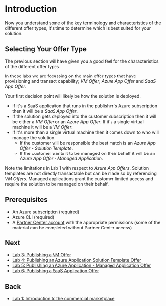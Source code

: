 # Introduction

Now you understand some of the key terminology and characteristics of the different offer types, it's time to determine which is best suited for your solution.

## Selecting Your Offer Type

The previous section will have given you a good feel for the characteristics of the different offer types

In these labs we are focussing on the main offer types that have provisioning and transact capability; *VM Offer*, *Azure App Offer* and *SaaS App Offer*.

Your first decision point will likely be how the solution is deployed.

* If it's a SaaS application that runs in the publisher's Azure subscription then it will be a *SaaS App Offer*.
* If the solution gets deployed into the customer subscription then it will be either a *VM Offer* or an *Azure App Offer*. If it's a single virtual machine it will be a *VM Offer*.
* If it's more than a single virtual machine then it comes down to who will manage the solution.
  * If the customer will be responsible the best match is an *Azure App Offer - Solution Template*.
  * If the customer wants it to be managed on their behalf it will be an *Azure App Offer - Managed Application*.

Note the limitations in Lab 1 with respect to *Azure App Offers*. Solution templates are not directly transactable but can be made so by referencing *VM Offers*. Managed applications grant the customer limited access and require the solution to be managed on their behalf.

## Prerequisites

* An Azure subscription (required)
* Azure CLI (required)
* A [Partner Center account](https://docs.microsoft.com/en-us/azure/marketplace/partner-center-portal/create-account) with the appropriate permissions (some of the material can be completed without Partner Center access)

## Next

* [Lab 3: Publishing a VM Offer](vmoffer.md)
* [Lab 4: Publishing an Azure Application Solution Template Offer](solutiontemplate.md)
* [Lab 5: Publishing an Azure Application - Managed Application Offer](managedapp.md)
* [Lab 6: Publishing a SaaS Application Offer](saasapp.md)

## Back

* [Lab 1: Introduction to the commercial marketplace](readme.md)
